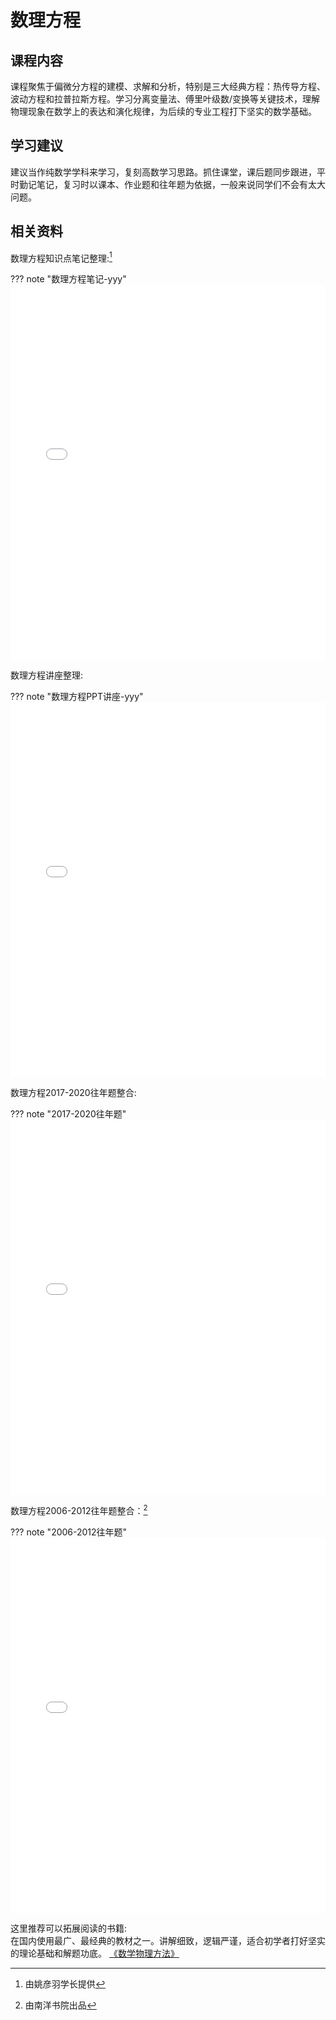 # **数理方程**

## **课程内容**
课程聚焦于偏微分方程的建模、求解和分析，特别是三大经典方程：热传导方程、波动方程和拉普拉斯方程。学习分离变量法、傅里叶级数/变换等关键技术，理解物理现象在数学上的表达和演化规律，为后续的专业工程打下坚实的数学基础。

## **学习建议**
建议当作纯数学学科来学习，复刻高数学习思路。抓住课堂，课后题同步跟进，平时勤记笔记，复习时以课本、作业题和往年题为依据，一般来说同学们不会有太大问题。

## **相关资料**

数理方程知识点笔记整理:[^1]

??? note "数理方程笔记-yyy"
    <iframe 
        loading="lazy" 
        src="../../../../utils/xjtu-cshonor-utils/课内资料/大二/数理方程/数理方程笔记-yyy.pdf"
        width="100%" 
        height="600px"
        style="border:none">
    </iframe> 

数理方程讲座整理:

??? note "数理方程PPT讲座-yyy"
    <iframe 
        loading="lazy" 
        src="../../../../utils/xjtu-cshonor-utils/课内资料/大二/数理方程/数理方程PPT-讲座-yyy.pdf"
        width="100%" 
        height="600px"
        style="border:none">
    </iframe> 

数理方程2017-2020往年题整合:

??? note "2017-2020往年题"
    <iframe 
        loading="lazy" 
        src="../../../../utils/xjtu-cshonor-utils/课内资料/大二/数理方程/数理方程往年题17-20.pdf"
        width="100%" 
        height="600px"
        style="border:none">
    </iframe> 

数理方程2006-2012往年题整合：[^2]

??? note "2006-2012往年题"
    <iframe 
        loading="lazy" 
        src="../../../../utils/xjtu-cshonor-utils/课内资料/大二/数理方程/【南卷汇】大二上数理方程期末试题.pdf"
        width="100%" 
        height="600px"
        style="border:none">
    </iframe> 

这里推荐可以拓展阅读的书籍:
<br>在国内使用最广、最经典的教材之一。讲解细致，逻辑严谨，适合初学者打好坚实的理论基础和解题功底。
[《数学物理方法》](https://zh.z-library.sk/book/5262047/1dfed7/%E6%95%B0%E5%AD%A6%E7%89%A9%E7%90%86%E6%96%B9%E6%B3%95.html)

[^1]: 由姚彦羽学长提供
[^2]: 由南洋书院出品